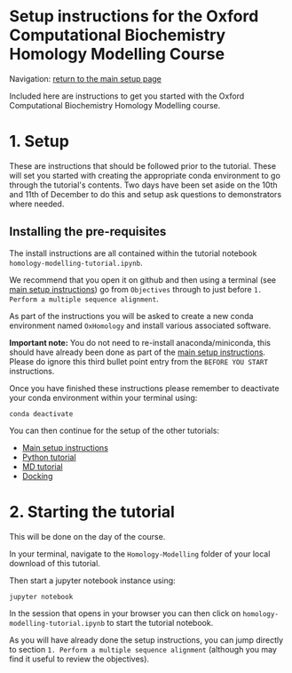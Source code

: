# Setup instructions for the Oxford Computational Biochemistry Homology Modelling Course

Navigation: [return to the main setup page](../../setup.md)

Included here are instructions to get you started with the Oxford Computational
Biochemistry Homology Modelling course.


# 1. Setup

These are instructions that should be followed prior to the tutorial. These
will set you started with creating the appropriate conda environment to go
through the tutorial's contents. Two days have been set aside on the 10th and
11th of December to do this and setup ask questions to demonstrators where needed.


## Installing the pre-requisites

The install instructions are all contained within the tutorial notebook
`homology-modelling-tutorial.ipynb`.

We recommend that you open it on github and then using a terminal
(see [main setup instructions](../../setup.md)) go from `Objectives` through
to just before `1. Perform a multiple sequence alignment`.

As part of the instructions you will be asked to create a new conda environment
named `OxHomology` and install various associated software.

**Important note:** You do not need to re-install anaconda/miniconda, this
should have already been done as part of the [main setup instructions](../../setup.md).
Please do ignore this third bullet point entry from the `BEFORE YOU START` instructions.

Once you have finished these instructions please remember to deactivate your
conda environment within your terminal using:

```
conda deactivate
```

You can then continue for the setup of the other tutorials:

- [Main setup instructions](../../setup.md)
- [Python tutorial](../Python/setup.md)
- [MD tutorial](../MD/setup.md)
- [Docking](../Docking/README.md)


# 2. Starting the tutorial

This will be done on the day of the course.

In your terminal, navigate to the `Homology-Modelling` folder of your local download of
this tutorial.

Then start a jupyter notebook instance using:

```
jupyter notebook
```

In the session that opens in your browser you can then click on `homology-modelling-tutorial.ipynb`
to start the tutorial notebook.

As you will have already done the setup instructions, you can jump directly to
section `1. Perform a multiple sequence alignment` (although you may find it useful to review the objectives).
